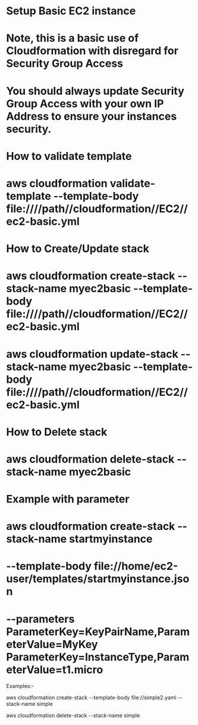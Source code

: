 # Setup Basic EC2 instance
# Note, this is a basic use of Cloudformation with disregard for Security Group Access
# You should always update Security Group Access with your own IP Address to ensure your instances security.
#
# How to validate template
# aws cloudformation validate-template --template-body file:////path//cloudformation//EC2//ec2-basic.yml
#
# How to Create/Update stack
# aws cloudformation create-stack --stack-name myec2basic --template-body file:////path//cloudformation//EC2//ec2-basic.yml
# aws cloudformation update-stack --stack-name myec2basic --template-body file:////path//cloudformation//EC2//ec2-basic.yml
#
# How to Delete stack
# aws cloudformation delete-stack --stack-name myec2basic
#
# Example with parameter
# aws cloudformation create-stack  --stack-name startmyinstance
#    --template-body file://home/ec2-user/templates/startmyinstance.json
#    --parameters  ParameterKey=KeyPairName,ParameterValue=MyKey ParameterKey=InstanceType,ParameterValue=t1.micro



Examples:-


aws cloudformation create-stack --template-body file://simple2.yaml --stack-name simple

aws cloudformation delete-stack --stack-name simple

